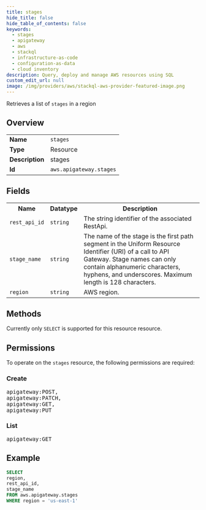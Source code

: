 ```yaml
---
title: stages
hide_title: false
hide_table_of_contents: false
keywords:
  - stages
  - apigateway
  - aws
  - stackql
  - infrastructure-as-code
  - configuration-as-data
  - cloud inventory
description: Query, deploy and manage AWS resources using SQL
custom_edit_url: null
image: /img/providers/aws/stackql-aws-provider-featured-image.png
---
```

Retrieves a list of <code>stages</code> in a region

## Overview
<table><tbody>
<tr><td><b>Name</b></td><td><code>stages</code></td></tr>
<tr><td><b>Type</b></td><td>Resource</td></tr>
<tr><td><b>Description</b></td><td>stages</td></tr>
<tr><td><b>Id</b></td><td><code>aws.apigateway.stages</code></td></tr>
</tbody></table>

## Fields
<table><tbody>
<tr><th>Name</th><th>Datatype</th><th>Description</th></tr>
<tr><td><code>rest_api_id</code></td><td><code>string</code></td><td>The string identifier of the associated RestApi.</td></tr>
<tr><td><code>stage_name</code></td><td><code>string</code></td><td>The name of the stage is the first path segment in the Uniform Resource Identifier (URI) of a call to API Gateway. Stage names can only contain alphanumeric characters, hyphens, and underscores. Maximum length is 128 characters.</td></tr>
<tr><td><code>region</code></td><td><code>string</code></td><td>AWS region.</td></tr>

</tbody></table>

## Methods
Currently only <code>SELECT</code> is supported for this resource resource.

## Permissions

To operate on the <code>stages</code> resource, the following permissions are required:

### Create
<pre>
apigateway:POST,
apigateway:PATCH,
apigateway:GET,
apigateway:PUT</pre>

### List
<pre>
apigateway:GET</pre>


## Example
```sql
SELECT
region,
rest_api_id,
stage_name
FROM aws.apigateway.stages
WHERE region = 'us-east-1'
```
